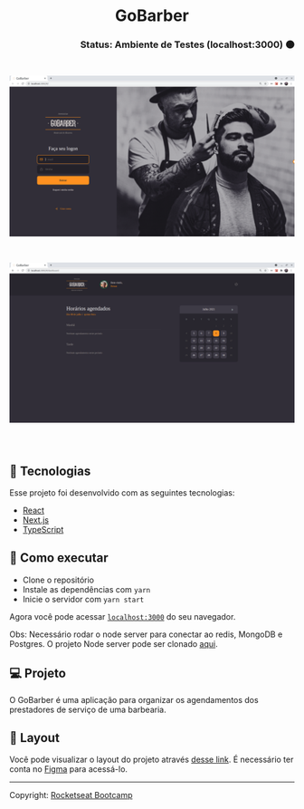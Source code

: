 # <div align="center"> GoBarber </div>
### <div align="right">Status: Ambiente de Testes (localhost:3000) 🟠 </div>

<h1 align="center">
  <img alt="home" title="home" src=".github/homepage.png" />
</h1>
<h1 align="center">
  <img alt="dashboard" title="dashboard" src=".github/dashboard.png" />
</h1>

<br>

## 🧪 Tecnologias

Esse projeto foi desenvolvido com as seguintes tecnologias:

- [React](https://reactjs.org)
- [Next.js](https://nextjs.org/)
- [TypeScript](https://www.typescriptlang.org/)

## 🚀 Como executar

- Clone o repositório
- Instale as dependências com `yarn`
- Inicie o servidor com `yarn start`

Agora você pode acessar [`localhost:3000`](http://localhost:3000) do seu navegador.

Obs: Necessário rodar o node server para conectar ao redis, MongoDB e Postgres.
O projeto Node server pode ser clonado [aqui](https://github.com/renanvzd/goBarber).

## 💻 Projeto

O GoBarber é uma aplicação para organizar os agendamentos dos prestadores de serviço de uma barbearia.

## 🔖 Layout

Você pode visualizar o layout do projeto através [desse link](https://www.figma.com/file/YtcM9ICvZHaPrXbF0L7ggJ/GoBarber-(Copy)?node-id=34%3A1180).
É necessário ter conta no [Figma](http://figma.com/) para acessá-lo.


---

Copyright: [Rocketseat Bootcamp](https://github.com/rocketseat-education/bootcamp-gostack-apps/tree/master/06-gobarber-web)
